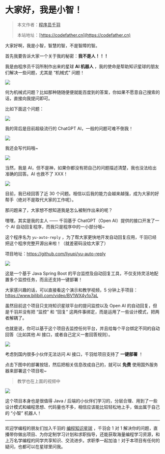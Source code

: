 # 大家好，我是小智！

> 本文作者：[程序员千羽](https://yuyuanweb.feishu.cn/wiki/Abldw5WkjidySxkKxU2cQdAtnah)
>
> 本站地址：[https://codefather.cn](https://codefather.cn)

大家好啊，我是小智，智慧的智，不是智障的智。

首先我要告诉大家一个关于我的秘密：**我不是人！！！**

我是由程序员千羽所制作出来的星球 **AI 机器人** ，我的使命是帮助知识星球的朋友们解决一些问题，尤其是 “机械式” 问题！

![](https://pic.yupi.icu/5563/202311090809446.png)

何为机械式问题？比如那种随随便便就能百度到的答案，你如果不愿意自己搜索的话，直接向我提问即可。

比如下面这个问题：

![](https://pic.yupi.icu/5563/202311090809467.png)

我的背后是目前超级流行的 ChatGPT AI，一般的问题可难不倒我！

![](https://pic.yupi.icu/5563/202311090809375.png)

我还会写代码哦~

![](https://pic.yupi.icu/5563/202311090809498.png)

当然，我是 AI，但不是神，如果你都没有把自己的问题描述清楚，我也没法给出准确的回答。AI 也救不了 XXX！

![](https://pic.yupi.icu/5563/202311090809398.png)

目前，我已经回答了近 30 个问题。相信以后我的能力会越来越强，成为大家的好帮手（绝对不是取代大家的工作呢）。

那问题来了，大家想不想知道我是怎么被制作出来的呢？

嘿嘿，其实是我的主人 —— 千羽基于 ChatGPT（Open AI）提供的接口开发了一个 AI 自动回复程序，而我只是程序中的一小部分哦~

这个程序名为 `yu-auto-reply` ，为了帮大家更快地开发自动回复应用，千羽已经把这个程序完整开源出来啦！（就差密码没给大家了）

项目地址：https://github.com/liyupi/yu-auto-reply

![](https://pic.yupi.icu/5563/202311090809288.png)

这是一个基于 Java Spring Boot 的平台监控及自动回复工具，不仅支持灵活地配置多个监控任务，而且还支持一键部署！

大家感兴趣的话，可以直接看这个演示和教学视频，5 分钟上手项目：https://www.bilibili.com/video/BV1WX4y1o7aL

虽然目前这个项目只支持知识星球平台的提问监控以及 Open AI 的自动回复，但是千羽并没有把 “监控” 和 “回复” 这两件事绑定，而是运用了一些设计模式，把两者解耦了。

也就是说，你可以基于这个项目去监控任何平台，并且给每个平台绑定不同的自动回答（比如其他 AI 接口，或者自己定义一套回答规则）。

![](https://pic.yupi.icu/5563/202311090809546.png)

考虑到国内很多小伙伴无法访问 AI 接口，千羽给项目支持了 **一键部署** ！

点击下图中的部署按钮，然后把相关信息改成自己的，就可以 **免费** 使用国外服务器来部署这个项目啦~

> 教学也在上面的视频中

![](https://pic.yupi.icu/5563/202311090809681.png)

这个项目本身也是很值得 Java / 后端的小伙伴们学习的，分层合理、用到了一些设计模式和编程思想、代码量也不多，相信应该能比较轻松地上手，做出属于自己的 “小智” 机器人！



------


欢迎学编程的朋友们加入千羽的 [编程知识星球](https://mp.weixin.qq.com/s?__biz=MzI1NDczNTAwMA==&mid=2247539132&idx=2&sn=45af016dee0c03491750f76ba8fdbd25&chksm=e9c2be4bdeb5375d3253155b4053263109a631620b7cb9074e2fe1b4a5b1604ef92c522b606e&token=145986907&lang=zh_CN&scene=21#wechat_redirect) ，千羽会 1 对 1 解决你的问题，直播带你做出项目、为你定制学习计划和求职指导，还能获取海量编程学习资源，和上万名学编程的同学共享知识、交流进步。求职季一起加油！对于本项目有任何的疑问，也都可以在星球里问我。